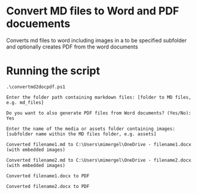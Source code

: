 # Convert MD files to Word and PDF docuements
Converts md files to word including images in a to be specified subfolder and optionally creates PDF from the word documents

# Running the script

```
.\convertmd2docpdf.ps1

Enter the folder path containing markdown files: [folder to MD files, e.g. md_files]

Do you want to also generate PDF files from Word documents? (Yes/No): Yes

Enter the name of the media or assets folder containing images: [subfolder name within the MD files folder, e.g. assets]

Converted filename1.md to C:\Users\mimergel\OneDrive - filename1.docx (with embedded images)

Converted filename2.md to C:\Users\mimergel\OneDrive - filename2.docx (with embedded images)

Converted filename1.docx to PDF

Converted filename2.docx to PDF
```
